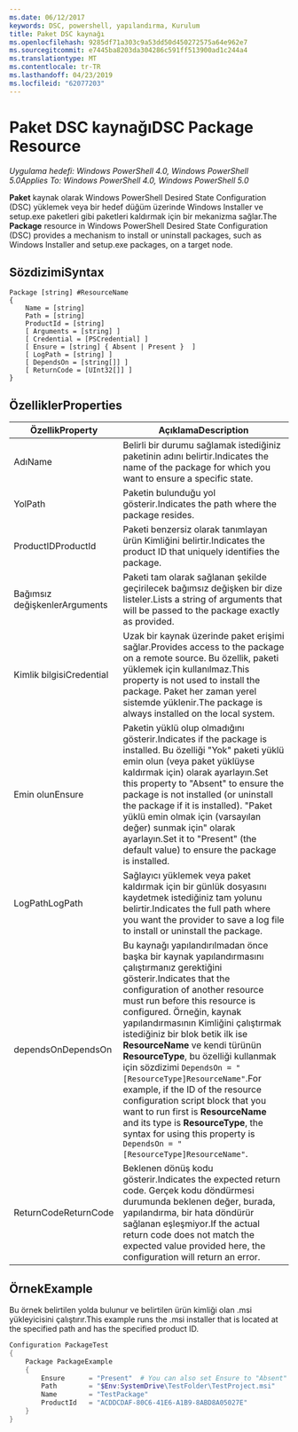 ```yaml
---
ms.date: 06/12/2017
keywords: DSC, powershell, yapılandırma, Kurulum
title: Paket DSC kaynağı
ms.openlocfilehash: 9285df71a303c9a53dd50d450272575a64e962e7
ms.sourcegitcommit: e7445ba8203da304286c591ff513900ad1c244a4
ms.translationtype: MT
ms.contentlocale: tr-TR
ms.lasthandoff: 04/23/2019
ms.locfileid: "62077203"
---
```

# <a name="dsc-package-resource"></a><span data-ttu-id="ee724-103">Paket DSC kaynağı</span><span class="sxs-lookup"><span data-stu-id="ee724-103">DSC Package Resource</span></span>

<span data-ttu-id="ee724-104">_Uygulama hedefi: Windows PowerShell 4.0, Windows PowerShell 5.0_</span><span class="sxs-lookup"><span data-stu-id="ee724-104">_Applies To: Windows PowerShell 4.0, Windows PowerShell 5.0_</span></span>

<span data-ttu-id="ee724-105">**Paket** kaynak olarak Windows PowerShell Desired State Configuration (DSC) yüklemek veya bir hedef düğüm üzerinde Windows Installer ve setup.exe paketleri gibi paketleri kaldırmak için bir mekanizma sağlar.</span><span class="sxs-lookup"><span data-stu-id="ee724-105">The **Package** resource in Windows PowerShell Desired State Configuration (DSC) provides a mechanism to install or uninstall packages, such as Windows Installer and setup.exe packages, on a target node.</span></span>

## <a name="syntax"></a><span data-ttu-id="ee724-106">Sözdizimi</span><span class="sxs-lookup"><span data-stu-id="ee724-106">Syntax</span></span>

```
Package [string] #ResourceName
{
    Name = [string]
    Path = [string]
    ProductId = [string]
    [ Arguments = [string] ]
    [ Credential = [PSCredential] ]
    [ Ensure = [string] { Absent | Present }  ]
    [ LogPath = [string] ]
    [ DependsOn = [string[]] ]
    [ ReturnCode = [UInt32[]] ]
}
```

## <a name="properties"></a><span data-ttu-id="ee724-107">Özellikler</span><span class="sxs-lookup"><span data-stu-id="ee724-107">Properties</span></span>

| <span data-ttu-id="ee724-108">Özellik</span><span class="sxs-lookup"><span data-stu-id="ee724-108">Property</span></span> | <span data-ttu-id="ee724-109">Açıklama</span><span class="sxs-lookup"><span data-stu-id="ee724-109">Description</span></span> |
| --- | --- |
| <span data-ttu-id="ee724-110">Adı</span><span class="sxs-lookup"><span data-stu-id="ee724-110">Name</span></span>| <span data-ttu-id="ee724-111">Belirli bir durumu sağlamak istediğiniz paketinin adını belirtir.</span><span class="sxs-lookup"><span data-stu-id="ee724-111">Indicates the name of the package for which you want to ensure a specific state.</span></span>|
| <span data-ttu-id="ee724-112">Yol</span><span class="sxs-lookup"><span data-stu-id="ee724-112">Path</span></span>| <span data-ttu-id="ee724-113">Paketin bulunduğu yol gösterir.</span><span class="sxs-lookup"><span data-stu-id="ee724-113">Indicates the path where the package resides.</span></span>|
| <span data-ttu-id="ee724-114">ProductID</span><span class="sxs-lookup"><span data-stu-id="ee724-114">ProductId</span></span>| <span data-ttu-id="ee724-115">Paketi benzersiz olarak tanımlayan ürün Kimliğini belirtir.</span><span class="sxs-lookup"><span data-stu-id="ee724-115">Indicates the product ID that uniquely identifies the package.</span></span>|
| <span data-ttu-id="ee724-116">Bağımsız değişkenler</span><span class="sxs-lookup"><span data-stu-id="ee724-116">Arguments</span></span>| <span data-ttu-id="ee724-117">Paketi tam olarak sağlanan şekilde geçirilecek bağımsız değişken bir dize listeler.</span><span class="sxs-lookup"><span data-stu-id="ee724-117">Lists a string of arguments that will be passed to the package exactly as provided.</span></span>|
| <span data-ttu-id="ee724-118">Kimlik bilgisi</span><span class="sxs-lookup"><span data-stu-id="ee724-118">Credential</span></span>| <span data-ttu-id="ee724-119">Uzak bir kaynak üzerinde paket erişimi sağlar.</span><span class="sxs-lookup"><span data-stu-id="ee724-119">Provides access to the package on a remote source.</span></span> <span data-ttu-id="ee724-120">Bu özellik, paketi yüklemek için kullanılmaz.</span><span class="sxs-lookup"><span data-stu-id="ee724-120">This property is not used to install the package.</span></span> <span data-ttu-id="ee724-121">Paket her zaman yerel sistemde yüklenir.</span><span class="sxs-lookup"><span data-stu-id="ee724-121">The package is always installed on the local system.</span></span>|
| <span data-ttu-id="ee724-122">Emin olun</span><span class="sxs-lookup"><span data-stu-id="ee724-122">Ensure</span></span>| <span data-ttu-id="ee724-123">Paketin yüklü olup olmadığını gösterir.</span><span class="sxs-lookup"><span data-stu-id="ee724-123">Indicates if the package is installed.</span></span> <span data-ttu-id="ee724-124">Bu özelliği "Yok" paketi yüklü emin olun (veya paket yüklüyse kaldırmak için) olarak ayarlayın.</span><span class="sxs-lookup"><span data-stu-id="ee724-124">Set this property to "Absent" to ensure the package is not installed (or uninstall the package if it is installed).</span></span> <span data-ttu-id="ee724-125">"Paket yüklü emin olmak için (varsayılan değer) sunmak için" olarak ayarlayın.</span><span class="sxs-lookup"><span data-stu-id="ee724-125">Set it to "Present" (the default value) to ensure the package is installed.</span></span>|
| <span data-ttu-id="ee724-126">LogPath</span><span class="sxs-lookup"><span data-stu-id="ee724-126">LogPath</span></span>| <span data-ttu-id="ee724-127">Sağlayıcı yüklemek veya paket kaldırmak için bir günlük dosyasını kaydetmek istediğiniz tam yolunu belirtir.</span><span class="sxs-lookup"><span data-stu-id="ee724-127">Indicates the full path where you want the provider to save a log file to install or uninstall the package.</span></span>|
| <span data-ttu-id="ee724-128">dependsOn</span><span class="sxs-lookup"><span data-stu-id="ee724-128">DependsOn</span></span> | <span data-ttu-id="ee724-129">Bu kaynağı yapılandırılmadan önce başka bir kaynak yapılandırmasını çalıştırmanız gerektiğini gösterir.</span><span class="sxs-lookup"><span data-stu-id="ee724-129">Indicates that the configuration of another resource must run before this resource is configured.</span></span> <span data-ttu-id="ee724-130">Örneğin, kaynak yapılandırmasının Kimliğini çalıştırmak istediğiniz bir blok betik ilk ise **ResourceName** ve kendi türünün **ResourceType**, bu özelliği kullanmak için sözdizimi `DependsOn = "[ResourceType]ResourceName"`.</span><span class="sxs-lookup"><span data-stu-id="ee724-130">For example, if the ID of the resource configuration script block that you want to run first is **ResourceName** and its type is **ResourceType**, the syntax for using this property is `DependsOn = "[ResourceType]ResourceName"`.</span></span>|
| <span data-ttu-id="ee724-131">ReturnCode</span><span class="sxs-lookup"><span data-stu-id="ee724-131">ReturnCode</span></span>| <span data-ttu-id="ee724-132">Beklenen dönüş kodu gösterir.</span><span class="sxs-lookup"><span data-stu-id="ee724-132">Indicates the expected return code.</span></span> <span data-ttu-id="ee724-133">Gerçek kodu döndürmesi durumunda beklenen değer, burada, yapılandırma, bir hata döndürür sağlanan eşleşmiyor.</span><span class="sxs-lookup"><span data-stu-id="ee724-133">If the actual return code does not match the expected value provided here, the configuration will return an error.</span></span>|

## <a name="example"></a><span data-ttu-id="ee724-134">Örnek</span><span class="sxs-lookup"><span data-stu-id="ee724-134">Example</span></span>

<span data-ttu-id="ee724-135">Bu örnek belirtilen yolda bulunur ve belirtilen ürün kimliği olan .msi yükleyicisini çalıştırır.</span><span class="sxs-lookup"><span data-stu-id="ee724-135">This example runs the .msi installer that is located at the specified path and has the specified product ID.</span></span>

```powershell
Configuration PackageTest
{
    Package PackageExample
    {
        Ensure      = "Present"  # You can also set Ensure to "Absent"
        Path        = "$Env:SystemDrive\TestFolder\TestProject.msi"
        Name        = "TestPackage"
        ProductId   = "ACDDCDAF-80C6-41E6-A1B9-8ABD8A05027E"
    }
}
```